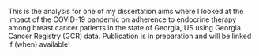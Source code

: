 This is the analysis for one of my dissertation aims where I looked at the impact of the COVID-19 pandemic on adherence to endocrine therapy among breast cancer patients in the state of Georgia, US using Georgia Cancer Registry (GCR) data. Publication is in preparation and will be linked if (when) available! 
